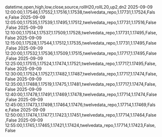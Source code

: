 datetime,open,high,low,close,source,rollH20,rollL20,up2,dn2
2025-09-09 12:00:00,1.17546,1.17552,1.17516,1.17538,twelvedata_repo,1.17731,1.17524,False,False
2025-09-09 12:05:00,1.17535,1.17539,1.17495,1.17512,twelvedata_repo,1.17731,1.17516,False,False
2025-09-09 12:10:00,1.17514,1.17537,1.17509,1.17528,twelvedata_repo,1.17731,1.17495,False,False
2025-09-09 12:15:00,1.17528,1.17544,1.17512,1.17535,twelvedata_repo,1.17731,1.17495,False,False
2025-09-09 12:20:00,1.17532,1.17536,1.17509,1.17515,twelvedata_repo,1.17717,1.17495,False,False
2025-09-09 12:25:00,1.17515,1.17524,1.17474,1.17521,twelvedata_repo,1.17717,1.17495,False,False
2025-09-09 12:30:00,1.17524,1.17527,1.17482,1.17487,twelvedata_repo,1.17717,1.17474,False,False
2025-09-09 12:35:00,1.17488,1.17519,1.17475,1.17481,twelvedata_repo,1.17717,1.17474,False,False
2025-09-09 12:40:00,1.17478,1.17491,1.17469,1.17478,twelvedata_repo,1.17714,1.17474,False,False
2025-09-09 12:45:00,1.17473,1.17498,1.17464,1.17476,twelvedata_repo,1.17714,1.17469,False,False
2025-09-09 12:50:00,1.17474,1.17477,1.17423,1.17451,twelvedata_repo,1.17714,1.17464,False,False
2025-09-09 12:55:00,1.1745,1.17465,1.17421,1.17424,twelvedata_repo,1.17714,1.17423,False,False
